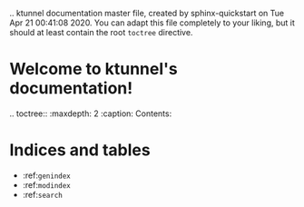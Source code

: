 .. ktunnel documentation master file, created by
   sphinx-quickstart on Tue Apr 21 00:41:08 2020.
   You can adapt this file completely to your liking, but it should at least
   contain the root `toctree` directive.

Welcome to ktunnel's documentation!
===================================

.. toctree::
   :maxdepth: 2
   :caption: Contents:



Indices and tables
==================

* :ref:`genindex`
* :ref:`modindex`
* :ref:`search`
